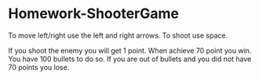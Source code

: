 # Homework-ShooterGame

To move left/right use the left and right arrows.
To shoot use space.

If you shoot the enemy you will get 1 point. When achieve 70 point you win. You have 100 bullets to do so.
If you are out of bullets and you did not have 70 points you lose.
